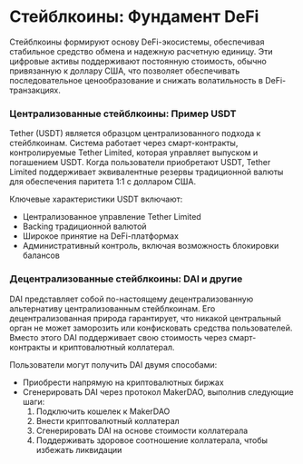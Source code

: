 # Стейблкоины: Фундамент DeFi

Стейблкоины формируют основу DeFi-экосистемы, обеспечивая стабильное средство обмена и надежную расчетную единицу. Эти цифровые активы поддерживают постоянную стоимость, обычно привязанную к доллару США, что позволяет обеспечивать последовательное ценообразование и снижать волатильность в DeFi-транзакциях.

### Централизованные стейблкоины: Пример USDT

Tether (USDT) является образцом централизованного подхода к стейблкоинам. Система работает через смарт-контракты, контролируемые Tether Limited, которая управляет выпуском и погашением USDT. Когда пользователи приобретают USDT, Tether Limited поддерживает эквивалентные резервы традиционной валюты для обеспечения паритета 1:1 с долларом США.

Ключевые характеристики USDT включают:

- Централизованное управление Tether Limited
- Backing традиционной валютой
- Широкое принятие на DeFi-платформах
- Административный контроль, включая возможность блокировки балансов

### Децентрализованные стейблкоины: DAI и другие

DAI представляет собой по-настоящему децентрализованную альтернативу централизованным стейблкоинам. Его децентрализованная природа гарантирует, что никакой центральный орган не может заморозить или конфисковать средства пользователей. Вместо этого DAI поддерживает свою стоимость через смарт-контракты и криптовалютный коллатерал.

Пользователи могут получить DAI двумя способами:

- Приобрести напрямую на криптовалютных биржах
- Сгенерировать DAI через протокол MakerDAO, выполнив следующие шаги:
  1. Подключить кошелек к MakerDAO
  2. Внести криптовалютный коллатерал
  3. Сгенерировать DAI на основе стоимости коллатерала
  4. Поддерживать здоровое соотношение коллатерала, чтобы избежать ликвидации